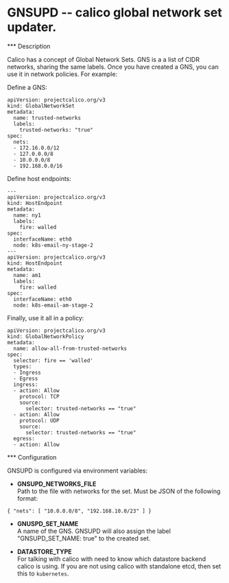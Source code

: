 GNSUPD -- calico global network set updater.
============================================

*** Description

Calico has a concept of Global Network Sets. GNS is a 
a list of CIDR networks, sharing the same labels. Once
you have created a GNS, you can use it in network policies. 
For example:

Define a GNS:
```
apiVersion: projectcalico.org/v3
kind: GlobalNetworkSet
metadata:
  name: trusted-networks
  labels:
    trusted-networks: "true"
spec:
  nets:
  - 172.16.0.0/12
  - 127.0.0.0/8
  - 10.0.0.0/8
  - 192.168.0.0/16
```

Define host endpoints:
```
---
apiVersion: projectcalico.org/v3
kind: HostEndpoint
metadata:
  name: ny1
  labels:
    fire: walled
spec:
  interfaceName: eth0
  node: k8s-email-ny-stage-2
---
apiVersion: projectcalico.org/v3
kind: HostEndpoint
metadata:
  name: am1
  labels:
    fire: walled
spec:
  interfaceName: eth0
  node: k8s-email-am-stage-2
```

Finally, use it all in a policy:
```
apiVersion: projectcalico.org/v3
kind: GlobalNetworkPolicy
metadata:
  name: allow-all-from-trusted-networks
spec:
  selector: fire == 'walled'
  types:
  - Ingress
  - Egress
  ingress:
  - action: Allow
    protocol: TCP
    source:
      selector: trusted-networks == "true"
  - action: Allow
    protocol: UDP
    source:
      selector: trusted-networks == "true"
  egress:
  - action: Allow
```

*** Configuration

GNSUPD is configured via environment variables:

* **GNSUPD_NETWORKS_FILE**  
Path to the file with networks for the set. Must be JSON of the following format: 
```
{ "nets": [ "10.0.0.0/8", "192.168.10.0/23" ] }
```

* **GNUSPD_SET_NAME**  
A name of the GNS. GNSUPD will also assign the label "GNSUPD_SET_NAME: true" to the 
created set.

* **DATASTORE_TYPE**  
For talking with calico with need to know which datastore backend calico is using.
If you are not using calico with standalone etcd, then set this to `kubernetes`.

